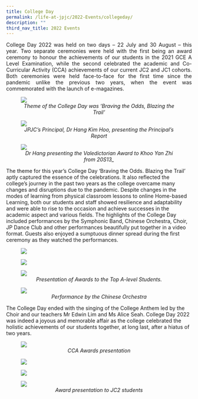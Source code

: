 ```yaml
---
title: College Day
permalink: /life-at-jpjc/2022-Events/collegeday/
description: ""
third_nav_title: 2022 Events
---
```

<div align=justify>
	
College Day 2022 was held on two days – 22 July and 30 August – this year. Two separate ceremonies were held with the first being an award ceremony to honour the achievements of our students in the 2021 GCE A Level Examination, while the second celebrated the academic and Co-Curricular Activity (CCA) achievements of our current JC2 and JC1 cohorts. Both ceremonies were held face-to-face for the first time since the pandemic unlike the previous two years, when the event was commemorated with the launch of e-magazines. </div>

<figure><img src="/images/Life%20@%20JPJC/2022%20Events/College%20day/Photo%201.jpg"><figcaption align=center>
<em>
Theme of the College Day was ‘Braving the Odds, Blazing the Trail’
</em></figcaption></figure>

<figure><img src="/images/Life%20@%20JPJC/2022%20Events/College%20day/Photo%202.jpg">
<figcaption align=center><em>	
JPJC’s Principal, Dr Hang Kim Hoo, presenting the Principal’s Report
</em></figcaption></figure>

<figure><img src="/images/Life%20@%20JPJC/2022%20Events/College%20day/Photo%203.jpg">	
<figcaption align=center><em>	
Dr Hang presenting the Valedictorian Award to Khoo Yan Zhi from 20S13_
</em></figcaption></figure>

	
<p>The theme for this year’s College Day ‘Braving the Odds. Blazing the Trail’ aptly captured the essence of the celebrations. It also reflected the college’s journey in the past two years as the college overcame many changes and disruptions due to the pandemic. Despite changes in the modes of learning from physical classroom lessons to online Home-based Learning, both our students and staff showed resilience and adaptability and were able to rise to the occasion and achieve successes in the academic aspect and various fields. The highlights of the College Day included performances by the Symphonic Band, Chinese Orchestra, Choir, JP Dance Club and other performances beautifully put together in a video format. Guests also enjoyed a sumptuous dinner spread during the first ceremony as they watched the performances.</p>

<figure><img src="/images/Life%20@%20JPJC/2022%20Events/College%20day/Photo%204%20_b.jpg"></figure>
	
<figure><img src="/images/Life%20@%20JPJC/2022%20Events/College%20day/Photo%204.jpg"></figure>
	
<figure><img src="/images/Life%20@%20JPJC/2022%20Events/College%20day/Photo%204_c.jpg"><figcaption align=center><em>	Presentation of Awards to the Top A-level Students. 
</em></figcaption></figure>

<figure><img src="/images/Life%20@%20JPJC/2022%20Events/College%20day/Photo%205.jpg">
<figcaption align=center><em>	
Performance by the Chinese Orchestra
</em></figcaption></figure>

<p>The College Day ended with the singing of the College Anthem led by the Choir and our teachers Mr Edwin Lim and Ms Alice Seah. College Day 2022 was indeed a joyous and memorable affair as the college celebrated the holistic achievements of our students together, at long last, after a hiatus of two years.</P>

<figure><img src="/images/Life%20@%20JPJC/2022%20Events/College%20day/Photo%206.jpg"><figcaption align=center><em>CCA Awards presentation
</em></figcaption></figure>

<figure><img src="/images/Life%20@%20JPJC/2022%20Events/College%20day/Photo%207.jpg"></figure>

<figure><img src="/images/Life%20@%20JPJC/2022%20Events/College%20day/Photo%207b.jpg"></figure>
	
	
<figure><img src="/images/Life%20@%20JPJC/2022%20Events/College%20day/Photo%207c.jpg"><figcaption align=center><em>Award presentation to JC2 students	
</em></figcaption></figure>